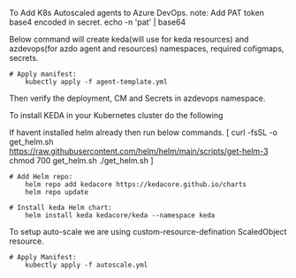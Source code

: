 To Add K8s Autoscaled agents to Azure DevOps.
note: Add PAT token base4 encoded in secret.
echo -n 'pat' | base64

Below command will create keda(will use for keda resources) and azdevops(for azdo agent and resources) namespaces, required cofigmaps, secrets. 

    # Apply manifest:
        kubectly apply -f agent-template.yml    


Then verify the deployment, CM and Secrets in azdevops namespace.


To install KEDA in your Kubernetes cluster do the following

If havent installed helm already then run below commands. 
[
curl -fsSL -o get_helm.sh https://raw.githubusercontent.com/helm/helm/main/scripts/get-helm-3
chmod 700 get_helm.sh
./get_helm.sh
]

    # Add Helm repo:
        helm repo add kedacore https://kedacore.github.io/charts
        helm repo update

    # Install keda Helm chart:
        helm install keda kedacore/keda --namespace keda

To setup auto-scale we are using custom-resource-defination ScaledObject resource.

    # Apply Manifest:
        kubectly apply -f autoscale.yml 